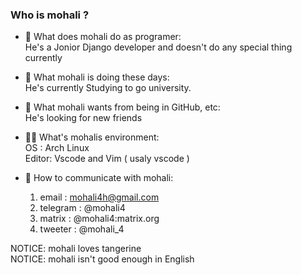 ### Who is mohali ?

<!--
**mohali4/mohali4** is a ✨ _special_ ✨ repository because its `README.md` (this file) appears on your GitHub profile.

Here are some ideas to get you started:
-->

- 🧐 What does mohali do as programer:<br>
   He's a Jonior Django developer and doesn't do any special thing currently<br>

- 🔭 What mohali is doing these days: <br>
    He's currently Studying to go university.<br>

- 🌹 What mohali wants from being in GitHub, etc: <br>
    He's looking for new friends<br>

- 👩‍💻 What's mohalis environment: <br>
   OS : Arch Linux <br>
   Editor: Vscode and Vim ( usaly vscode )<br>


- 📡 How to communicate with mohali:<br>
    1) email    : mohali4h@gmail.com
    2) telegram : @mohali4
    3) matrix   : @mohali4:matrix.org
    4) tweeter  : @mohali_4

NOTICE: mohali loves tangerine<br>
NOTICE: mohali isn't good enough in English
